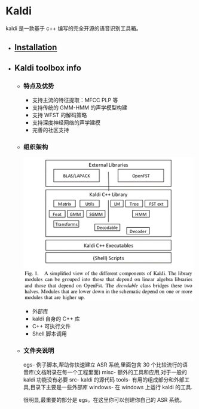 # Kaldi

kaldi 是一款基于 c++ 编写的完全开源的语音识别工具箱。

- ## [Installation](installation.md)

- ## Kaldi toolbox info

    + ### 特点及优势

        * 支持主流的特征提取：MFCC PLP 等
        * 支持传统的 GMM-HMM 的声学模型构建
        * 支持 WFST 的解码策略
        * 支持深度神经网络的声学建模
        * 完善的社区支持

    + ### 组织架构

        ![](images/frame_structure.png)

        * 外部库
        * kaldi 自身的 C++ 库
        * C++ 可执行文件
        * Shell 脚本调用

    + ### 文件夹说明

        egs- 例子脚本,帮助你快速建立 ASR 系统,里面包含 30 个比较流行的语
        音库(文档附录在每一个工程里面)
        misc- 额外的工具和应用,对于一般的 kaldi 功能没有必要
        src- kaldi 的源代码
        tools- 有用的组成部分和外部工具,目录下主要是一些外部库
        windows- 在 windows 上运行 kaldi 的工具.

        很明显,最重要的部分是 egs。在这里你可以创建你自己的 ASR 系统。
